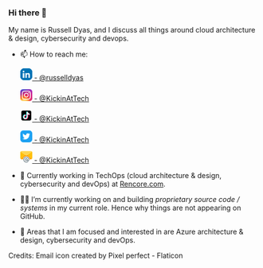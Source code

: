 ### Hi there 👋

My name is Russell Dyas, and I discuss all things around cloud architecture & design, cybersecurity and devops.

- 📫 How to reach me: 

    [![LinkedIn Logo](/images/social_cl/linkedin-icon_24x24.png) - @russelldyas](https://www.linkedin.com/in/russelldyas)
    
    [![Instagram Logo](/images/social_cl/instagram-icon_24x24.png) - @KickinAtTech](https://www.instagram.com/kickinat)

     [![TikTok Logo](/images/social_cl/TikTok_logo_24.png) - @KickinAtTech](https://www.tiktok.com/@kickinat)

    [![Twitter Logo](/images/social_cl/twitter-icon_24x24.png) - @KickinAtTech](https://www.twitter.com/kickinat)
    
    [![Email Logo](/images/social_cl/email-icon_square_24x24.png) - @KickinAtTech](https://www.twitter.com/kickinat)
 

- 🔭 Currently working in TechOps (cloud architecture & design, cybersecurity and devOps) at [Rencore.com](https://www.Rencore.com).
- 👨‍💻 I’m currently working on and building *proprietary source code / systems* in my current role. Hence why things are not appearing on GitHub.
- 💬 Areas that I am focused and interested in are Azure architecture & design, cybersecurity and devOps.

Credits:
Email icon created by Pixel perfect - Flaticon